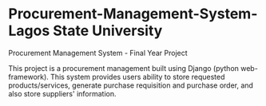 # Procurement-Management-System- Lagos State University
Procurement Management System - Final Year Project

This project is a procurement management built using Django (python web-framework). 
This system provides users ability to store requested products/services, generate purchase requisition and purchase order, and also store suppliers' information.
